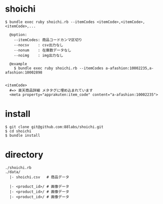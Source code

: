 # shoichi

    
    $ bundle exec ruby shoichi.rb --itemCodes <itemCode>,<itemCode>,<itemCode>,...

      @option:
        --itemCodes: 商品コードカンマ区切り
        --nocsv    : csv出力なし
        --nonum    : 在庫数データなし
        --noimg    : img出力なし

      @example
        $ bundle exec ruby shoichi.rb --itemCodes a-afashion:10002235,a-afashion:10002898


    <itemCode>
      #=> 楽天商品詳細 メタタグに埋め込まれています
      <meta property="apprakuten:item_code" content="a-afashion:10002235">
    

# install

    $ git clone git@github.com:88labs/shoichi.git
    $ cd shoichi
    $ bundle install


# directory

    ./shoichi.rb
    ./data/
      |- shoichi.csv   # 商品データ

      |- <product_id>/ # 画像データ
      |- <product_id>/ # 画像データ
      |- <product_id>/ # 画像データ

